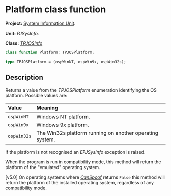 # Platform class function #

**Project:** [System Information Unit](../API.md).

**Unit:** _PJSysInfo_.

**Class:** _[TPJOSInfo](./TPJOSInfo.md)_

```pascal
class function Platform: TPJOSPlatform;

type TPJOSPlatform = (ospWinNT, ospWin9x, ospWin32s);
```

## Description ##

Returns a value from the _TPJOSPlatform_ enumeration identifying the OS platform. Possible values are:

| Value | Meaning |
|:------|:--------|
| `ospWinNT` | Windows NT platform. |
| `ospWin9x` | Windows 9x platform. |
| `ospWin32s` | The Win32s platform running on another operating system. |

If the platform is not recognised an _EPJSysInfo_ exception is raised.

When the program is run in compatibility mode, this method will return the platform of the "emulated" operating system.

[v5.0] On operating systems where _[CanSpoof](./TPJOSInfo-CanSpoof.md)_ returns `False` this method will return the platform of the installed operating system, regardless of any compatibility mode.
